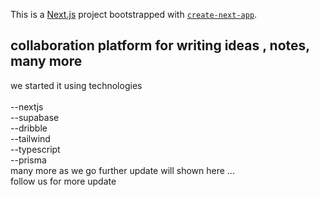 This is a [Next.js](https://nextjs.org/) project bootstrapped with [`create-next-app`](https://github.com/vercel/next.js/tree/canary/packages/create-next-app).

## collaboration platform for writing ideas , notes, many more

we started it using technologies  
<br />--nextjs
<br />--supabase
<br />--dribble
<br />--tailwind
<br />--typescript
<br />--prisma
<br />many more as we go further update will shown here ...
<br />follow us for more update
